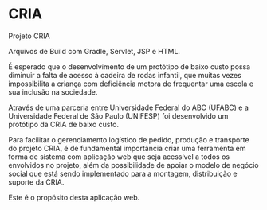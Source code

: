 # CRIA
Projeto CRIA

Arquivos de Build com  Gradle, Servlet, JSP e HTML.

É esperado que o desenvolvimento de um protótipo de baixo custo possa diminuir a falta de acesso à cadeira de rodas infantil, que muitas vezes impossibilita a criança com deficiência motora de frequentar uma escola e sua inclusão na sociedade.

Através de uma parceria entre Universidade Federal do ABC (UFABC) e a Universidade Federal de São Paulo (UNIFESP) foi desenvolvido um protótipo da CRIA de baixo custo. 

Para facilitar o gerenciamento logístico de pedido, produção e transporte do projeto CRIA, é de fundamental importância criar uma ferramenta em forma de sistema com aplicação web que seja acessível a todos os envolvidos no projeto, além da possibilidade de apoiar o modelo de negócio social que está sendo implementado para a montagem, distribuição e suporte da CRIA.

Este é o propósito desta aplicação web.
